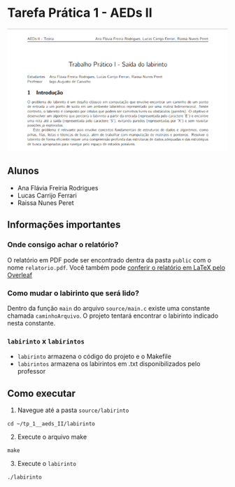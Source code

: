 # Tarefa Prática 1 - AEDs II

![header](public/image.png)

## Alunos

- Ana Flávia Freiria Rodrigues
- Lucas Carrijo Ferrari
- Raissa Nunes Peret

## Informações importantes

### Onde consigo achar o relatório?

O relatório em PDF pode ser encontrado dentra da pasta `public` com o nome `relatorio.pdf`.
Você também pode [conferir o relatório em LaTeX pelo Overleaf](https://pt.overleaf.com/read/pryqfsjfdjbh#106ee4)

### Como mudar o labirinto que será lido?

Dentro da função `main` do arquivo `source/main.c` existe uma constante chamada `caminhoArquivo`. O projeto tentará encontrar o labirinto indicado nesta constante.

### `labirinto` x `labirintos`

- `labirinto` armazena o código do projeto e o Makefile
- `labirintos` armazena os labirintos em .txt disponibilizados pelo professor

## Como executar

1. Navegue até a pasta `source/labirinto`

```
cd ~/tp_1__aeds_II/labirinto
```

2. Execute o arquivo make

```
make
```

3. Execute o `labirinto`

```
./labirinto
```
